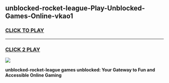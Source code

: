 
## unblocked-rocket-league-Play-Unblocked-Games-Online-vkao1
<h3>
<a href="https://premium76.site?title=unblocked-rocket-league&ref=25A">CLICK TO PLAY</a></h3>
<hr>

<h3>
<a href="https://premium76.site?title=unblocked-rocket-league&ref=25A">CLICK 2 PLAY</a>
  
</h3>

<a href="https://premium76.site?title=unblocked-rocket-league&ref=25A"><img src="https://clearcache.store/games.png"></a>


**unblocked-rocket-league games unblocked: Your Gateway to Fun and Accessible Online Gaming**
